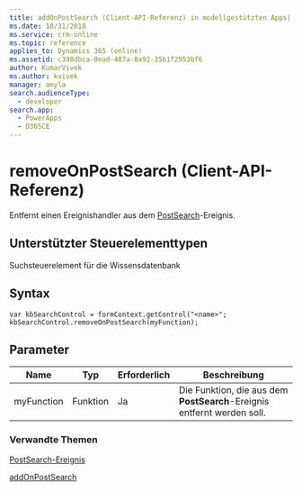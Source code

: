 ```yaml
---
title: addOnPostSearch (Client-API-Referenz) in modellgestützten Apps| MicrosoftDocs
ms.date: 10/31/2018
ms.service: crm-online
ms.topic: reference
applies_to: Dynamics 365 (online)
ms.assetid: c398dbca-0ead-487a-8a92-35b1f2953bf6
author: KumarVivek
ms.author: kvivek
manager: amyla
search.audienceType:
  - developer
search.app:
  - PowerApps
  - D365CE
---
```

# <a name="removeonpostsearch-client-api-reference"></a>removeOnPostSearch (Client-API-Referenz)



Entfernt einen Ereignishandler aus dem [PostSearch](../events/postsearch.md)-Ereignis. 

## <a name="control-types-supported"></a>Unterstützter Steuerelementtypen

Suchsteuerelement für die Wissensdatenbank

## <a name="syntax"></a>Syntax

```
var kbSearchControl = formContext.getControl("<name>";
kbSearchControl.removeOnPostSearch(myFunction);
```

## <a name="parameters"></a>Parameter

|Name | Typ | Erforderlich | Beschreibung|
|--|--|--|--|
|myFunction |Funktion |Ja|Die Funktion, die aus dem **PostSearch**-Ereignis entfernt werden soll.| 

### <a name="related-topics"></a>Verwandte Themen

[PostSearch-Ereignis](../events/postsearch.md)

[addOnPostSearch](addOnPostSearch.md) 


